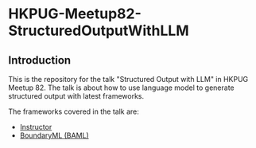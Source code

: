 # HKPUG-Meetup82-StructuredOutputWithLLM

## Introduction
This is the repository for the talk "Structured Output with LLM" in HKPUG Meetup 82. The talk is about how to use language model to generate structured output with latest frameworks.

The frameworks covered in the talk are:
- [Instructor](https://github.com/instructor-ai/instructor)
- [BoundaryML (BAML)](https://github.com/BoundaryML/baml)


